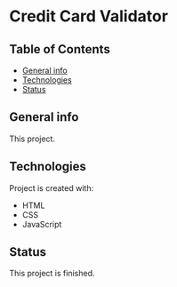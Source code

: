 # Credit Card Validator

## Table of Contents
* [General info](#general-info)
* [Technologies](#technologies)
* [Status](#status)

## General info
This project.
	
## Technologies
Project is created with:
* HTML
* CSS
* JavaScript

	
## Status 
This project is finished.

